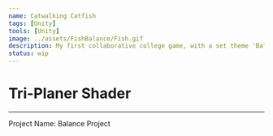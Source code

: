 ```yaml
---
name: Catwalking Catfish
tags: [Unity]
tools: [Unity]
image: ../assets/FishBalance/Fish.gif
description: My first collaborative college game, with a set theme 'Balance'
status: wip
---
```


# **Tri-Planer Shader**

---

Project Name: Balance Project